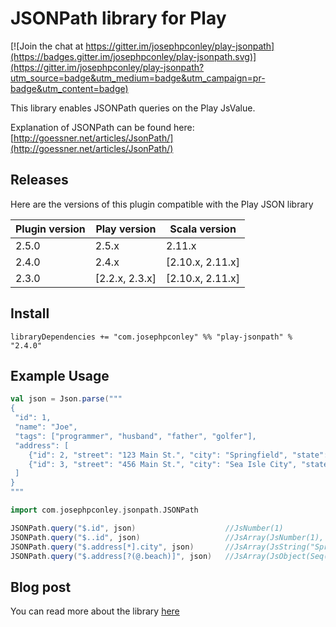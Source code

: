 JSONPath library for Play
=====================================

[![Join the chat at https://gitter.im/josephpconley/play-jsonpath](https://badges.gitter.im/josephpconley/play-jsonpath.svg)](https://gitter.im/josephpconley/play-jsonpath?utm_source=badge&utm_medium=badge&utm_campaign=pr-badge&utm_content=badge)

This library enables JSONPath queries on the Play JsValue.

Explanation of JSONPath can be found here: [http://goessner.net/articles/JsonPath/](http://goessner.net/articles/JsonPath/)

## Releases

Here are the versions of this plugin compatible with the Play JSON library

| Plugin version | Play version    | Scala version
|----------------|-----------------|---------------
| 2.5.0          |  2.5.x          | 2.11.x
| 2.4.0          |  2.4.x          | [2.10.x, 2.11.x]
| 2.3.0          | [2.2.x, 2.3.x]  | [2.10.x, 2.11.x]

## Install

`libraryDependencies += "com.josephpconley" %% "play-jsonpath" % "2.4.0"`

## Example Usage

```scala
val json = Json.parse("""
{
 "id": 1,
 "name": "Joe",
 "tags": ["programmer", "husband", "father", "golfer"],
 "address": [
    {"id": 2, "street": "123 Main St.", "city": "Springfield", "state": "PA"},
    {"id": 3, "street": "456 Main St.", "city": "Sea Isle City", "state": "NJ", "beach": true}
 ]
}
"""

import com.josephpconley.jsonpath.JSONPath

JSONPath.query("$.id", json)                    //JsNumber(1)
JSONPath.query("$..id", json)                   //JsArray(JsNumber(1), JsNumber(2), JsNumber(3))
JSONPath.query("$.address[*].city", json)       //JsArray(JsString("Springfield"), JsString("Sea Isle City"))
JSONPath.query("$.address[?(@.beach)]", json)   //JsArray(JsObject(Seq("id" -> JsNumber(3), "street" -> JsString("456 Main St."), "city" -> JsString("Sea Isle City"), "state" -> JsString("NJ"), "beach" -> JsBoolean(true)))
```

## Blog post

You can read more about the library [here](http://www.josephpconley.com/2014/04/15/jsonpath-for-play.html)
